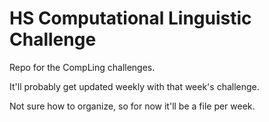 HS Computational Linguistic Challenge
=====================================

Repo for the CompLing challenges.

It'll probably get updated weekly with that week's challenge.

Not sure how to organize, so for now it'll be a file per week.